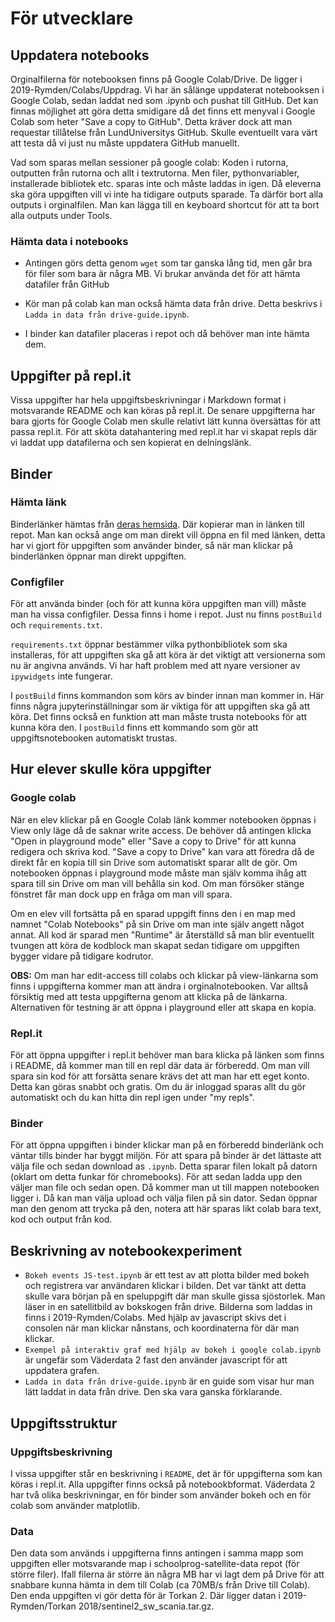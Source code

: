 # För utvecklare

## Uppdatera notebooks
Orginalfilerna för notebooksen finns på Google Colab/Drive. De ligger i 2019-Rymden/Colabs/Uppdrag. Vi har än sålänge uppdaterat notebooksen i Google Colab, sedan laddat ned som .ipynb och pushat till GitHub. Det kan finnas möjlighet att göra detta smidigare då det finns ett menyval i Google Colab som heter "Save a copy to GitHub". Detta kräver dock att man requestar tillåtelse från LundUniversitys GitHub. Skulle eventuellt vara värt att testa då vi just nu måste uppdatera GitHub manuellt. 

Vad som sparas mellan sessioner på google colab: Koden i rutorna, outputten från rutorna och allt i textrutorna. Men filer, pythonvariabler, installerade bibliotek etc. sparas inte och måste laddas in igen. Då eleverna ska göra uppgiften vill vi inte ha tidigare outputs sparade. Ta därför bort alla outputs i orginalfilen. Man kan lägga till en keyboard shortcut för att ta bort alla outputs under Tools.

### Hämta data i notebooks
- Antingen görs detta genom `wget` som tar ganska lång tid, men går bra för filer som bara är några MB. Vi brukar använda det för att hämta datafiler från GitHub

- Kör man på colab kan man också hämta data från drive. Detta beskrivs i `Ladda in data från drive-guide.ipynb`. 
- I binder kan datafiler placeras i repot och då behöver man inte hämta dem. 

## Uppgifter på repl.it

Vissa uppgifter har hela uppgiftsbeskrivningar i Markdown format i motsvarande README och kan köras på repl.it. De senare uppgifterna har bara gjorts för Google Colab men skulle relativt lätt kunna översättas för att passa repl.it. För att sköta datahantering med repl.it har vi skapat repls där vi laddat upp datafilerna och sen kopierat en delningslänk.

## Binder

### Hämta länk
Binderlänker hämtas från [deras hemsida](https://gke.mybinder.org/). Där kopierar man in länken till repot. Man kan också ange om man direkt vill öppna en fil med länken, detta har vi gjort för uppgiften som använder binder, så när man klickar på binderlänken öppnar man direkt uppgiften.

### Configfiler

För att använda binder (och för att kunna köra uppgiften man vill) måste man ha vissa configfiler. Dessa finns i home i repot. Just nu finns `postBuild` och `requirements.txt`. 

`requirements.txt` öppnar bestämmer vilka pythonbibliotek som ska installeras, för att uppgiften ska gå att köra är det viktigt att versionerna som nu är angivna används. Vi har haft problem med att nyare versioner av `ipywidgets` inte fungerar. 

I `postBuild` finns kommandon som körs av binder innan man kommer in. Här finns några jupyterinställningar som är viktiga för att uppgiften ska gå att köra. Det finns också en funktion att man måste trusta notebooks för att kunna köra den. I `postBuild` finns ett kommando som gör att uppgiftsnotebooken automatiskt trustas.  

## Hur elever skulle köra uppgifter

### Google colab
När en elev klickar på en Google Colab länk kommer notebooken öppnas i View only läge då de saknar write access. De behöver då antingen klicka "Open in playground mode" eller "Save a copy to Drive" för att kunna redigera och skriva kod. "Save a copy to Drive" kan vara att föredra då de direkt får en kopia till sin Drive som automatiskt sparar allt de gör. Om notebooken öppnas i playground mode måste man själv komma ihåg att spara till sin Drive om man vill behålla sin kod. Om man försöker stänge fönstret får man dock upp en fråga om man vill spara. 

Om en elev vill fortsätta på en sparad uppgift finns den i en map med namnet "Colab Notebooks" på sin Drive om man inte själv angett något annat. All kod är sparad men "Runtime" är återställd så man blir eventuellt tvungen att köra de kodblock man skapat sedan tidigare om uppgiften bygger vidare på tidigare kodrutor.
 

**OBS:** Om man har edit-access till colabs och klickar på view-länkarna som finns i uppgifterna kommer man att ändra i orginalnotebooken. Var alltså försiktig med att testa uppgifterna genom att klicka på de länkarna. Alternativen för testning är att öppna i playground eller att skapa en kopia.

### Repl.it
 
För att öppna uppgifter i repl.it behöver man bara klicka på länken som finns i README, då kommer man till en repl där data är förberedd. Om man vill spara sin kod för att forsätta senare krävs det att man har ett eget konto. Detta kan göras snabbt och gratis. Om du är inloggad sparas allt du gör automatiskt och du kan hitta din repl igen under "my repls". 

### Binder
För att öppna uppgiften i binder klickar man på en förberedd binderlänk och väntar tills binder har byggt miljön. För att spara på binder är det lättaste att välja file och sedan download as `.ipynb`. Detta sparar filen lokalt på datorn (oklart om detta funkar för chromebooks). För att sedan ladda upp den väljer man file och sedan open. Då kommer man ut till mappen notebooken ligger i. Då kan man välja upload och välja filen på sin dator. Sedan öppnar man den genom att trycka på den, notera att här sparas likt colab bara text, kod och output från kod. 


## Beskrivning av notebookexperiment

- `Bokeh events JS-test.ipynb` är ett test av att plotta bilder med bokeh och registrera var användaren klickar i bilden. Det var tänkt att detta skulle vara början på en speluppgift där man skulle gissa sjöstorlek. Man läser in en satellitbild av bokskogen från drive. Bilderna som laddas in finns i 2019-Rymden/Colabs. Med hjälp av javascript skivs det i consolen när man klickar nånstans, och koordinaterna för där man klickar.
- `Exempel på interaktiv graf med hjälp av bokeh i google colab.ipynb` är ungefär som Väderdata 2 fast den använder javascript för att uppdatera grafen.
- `Ladda in data från drive-guide.ipynb` är en guide som visar hur man lätt laddat in data från drive. Den ska vara ganska förklarande. 

## Uppgiftsstruktur

### Uppgiftsbeskrivning
I vissa uppgifter står en beskrivning i `README`, det är för uppgifterna som kan köras i repl.it. Alla uppgifter finns också på notebookbformat. Väderdata 2 har två olika beskrivningar, en för binder som använder bokeh och en för colab som använder matplotlib. 


### Data
Den data som används i uppgifterna finns antingen i samma mapp som uppgiften eller motsvarande map i schoolprog-satellite-data repot (för större filer). Ifall filerna är större än några MB har vi lagt dem på Drive för att snabbare kunna hämta in dem till Colab (ca 70MB/s från Drive till Colab). Den enda uppgiften vi gör detta för är Torkan 2. Där ligger datan i 2019-Rymden/Torkan 2018/sentinel2_sw_scania.tar.gz. 
